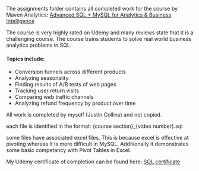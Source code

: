 The assignments folder contains all completed work for the course by Maven Analytics: [Advanced SQL + MySQL for Analytics & Business Intelligence](https://www.udemy.com/course/advanced-sql-mysql-for-analytics-business-intelligence/)

The course is very highly rated on Udemy and many reviews state that it is a challenging course. The course trains students to solve real world business analytics problems in SQL. 

#### Topics include: 
- Conversion funnels across different products
- Analyzing seasonality
- Finding results of A/B tests of web pages
- Tracking user return visits
- Comparing web traffic channels
- Analyzing refund frequency by product over time

All work is completed by myself (Justin Collins) and not copied.

each file is identified in the format: {course section}_{video number}.sql

some files have associated excel files. This is because excel is effective at pivoting whereas it is more difficult in MySQL. Additionally it demonstrates some basic competancy with Pivot Tables in Excel.

My Udemy certificate of completion can be found here: [SQL certificate](https://www.udemy.com/certificate/UC-4ecba041-0e11-457a-84f1-4631f28ceef7/ "SQL certificate")
